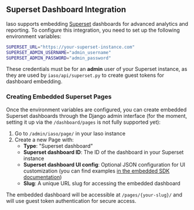 ## Superset Dashboard Integration

Iaso supports embedding [Superset](https://superset.apache.org/) dashboards for advanced analytics and reporting. To configure this integration, you need to set up the following environment variables:

```bash
SUPERSET_URL="https://your-superset-instance.com"
SUPERSET_ADMIN_USERNAME="admin_username"
SUPERSET_ADMIN_PASSWORD="admin_password"
```

These credentials must be for an **admin** user of your Superset instance, as they are used by `iaso/api/superset.py` to create guest tokens for dashboard embedding.

### Creating Embedded Superset Pages

Once the environment variables are configured, you can create embedded Superset dashboards through the Django admin interface (for the moment, setting it up via the `/dashboard/pages` is not fully supported yet):

1. Go to `/admin/iaso/page/` in your Iaso instance
2. Create a new Page with:
    - **Type**: "Superset dashboard"
    - **Superset dashboard ID**: The ID of the dashboard in your Superset instance
    - **Superset dashboard UI config**: Optional JSON configuration for UI customization (you can find examples [in the embedded SDK documentation](https://www.npmjs.com/package/@superset-ui/embedded-sdk))
    - **Slug**: A unique URL slug for accessing the embedded dashboard

The embedded dashboard will be accessible at `/pages/{your-slug}/` and will use guest token authentication for secure access.
